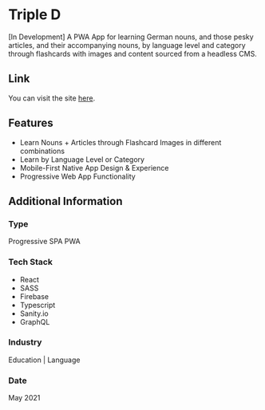 # Triple D
[In Development] A PWA App for learning German nouns, and those pesky articles, and their accompanying nouns, by language level and category through flashcards with images and content sourced from a headless CMS.

## Link
You can visit the site [here](https://triple-d.vercel.app/).

## Features
* Learn Nouns + Articles through Flashcard Images in different combinations
* Learn by Language Level or Category
* Mobile-First Native App Design & Experience
* Progressive Web App Functionality

## Additional Information

### Type
Progressive SPA PWA

### Tech Stack
* React
* SASS
* Firebase
* Typescript
* Sanity.io
* GraphQL

### Industry
Education | Language

### Date
May 2021





